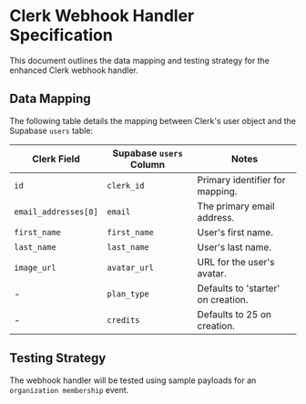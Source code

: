 # Clerk Webhook Handler Specification

This document outlines the data mapping and testing strategy for the enhanced Clerk webhook handler.

## Data Mapping

The following table details the mapping between Clerk's user object and the Supabase `users` table:

| Clerk Field          | Supabase `users` Column | Notes                               |
| -------------------- | ----------------------- | ----------------------------------- |
| `id`                 | `clerk_id`              | Primary identifier for mapping.     |
| `email_addresses[0]` | `email`                 | The primary email address.          |
| `first_name`         | `first_name`            | User's first name.                  |
| `last_name`          | `last_name`             | User's last name.                   |
| `image_url`          | `avatar_url`            | URL for the user's avatar.          |
| -                    | `plan_type`             | Defaults to 'starter' on creation.  |
| -                    | `credits`               | Defaults to 25 on creation.         |

## Testing Strategy

The webhook handler will be tested using sample payloads for an `organization membership` event.
